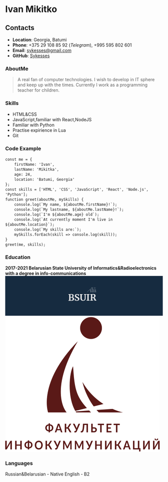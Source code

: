 # Ivan Mikitko

## Contacts

- **Location**: Georgia, Batumi
- **Phone**: +375 29 108 85 92 (_Telegram_), +995 595 802 601
- **Email**: sykesses@gmail.com
- **GitHub**: [Sykesses](https://github.com/Sykesses)

### AboutMe

> A real fan of computer technologies.
> I wish to develop in IT sphere and keep up with the times.
> Currently I work as a programming teacher for children.

### Skills

- HTML&CSS
- JavaScript,familiar with React,NodeJS
- Familiar with Python
- Practise expirience in Lua
- Git

### Code Example

```
const me = {
    firstName: 'Ivan',
    lastName: 'Mikitka',
    age: 24,
    location: 'Batumi, Georgia'
};
const skills = ['HTML', 'CSS', 'JavaScript', 'React', 'Node.js', 'Python'];
function greet(aboutMe, mySkills) {
    console.log(`My name, ${aboutMe.firstName}!`);
    console.log(`My lastname, ${aboutMe.lastName}!`);
    console.log(`I'm ${aboutMe.age} old`);
    console.log(`At currently moment I'm live in ${aboutMe.location}`);
    console.log(`My skills are:`);
    mySkills.forEach(skill => console.log(skill));
}
greet(me, skills);
```

### Education

**2017-2021 Belarusian State University of Informatics&Radioelectronics with a degree in info-communications**
![BSUIR](/BSUIR.jpg)![FIC](/FIC.svg)

### Languages

Russian&Belarusian - Native
English - B2
